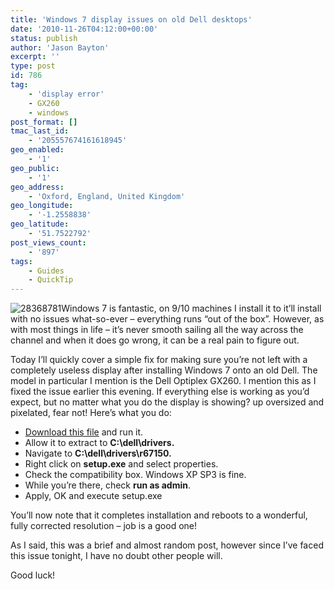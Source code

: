 ```yaml
---
title: 'Windows 7 display issues on old Dell desktops'
date: '2010-11-26T04:12:00+00:00'
status: publish
author: 'Jason Bayton'
excerpt: ''
type: post
id: 786
tag:
    - 'display error'
    - GX260
    - windows
post_format: []
tmac_last_id:
    - '205557674161618945'
geo_enabled:
    - '1'
geo_public:
    - '1'
geo_address:
    - 'Oxford, England, United Kingdom'
geo_longitude:
    - '-1.2558838'
geo_latitude:
    - '51.7522792'
post_views_count:
    - '897'
tags:
    - Guides
    - QuickTip
---
```

![](https://bucket.bayton.uk-lon1.upcloudobjects.com/uploads/2010/11/28368781-300x225.jpg "28368781")Windows 7 is fantastic, on 9/10 machines I install it to it’ll install with no issues what-so-ever – everything runs “out of the box”. However, as with most things in life – it’s never smooth sailing all the way across the channel and when it does go wrong, it can be a real pain to figure out.

Today I’ll quickly cover a simple fix for making sure you’re not left with a completely useless display after installing Windows 7 onto an old Dell. The model in particular I mention is the Dell Optiplex GX260. I mention this as I fixed the issue earlier this evening. If everything else is working as you’d expect, but no matter what you do the display is showing? up oversized and pixelated, fear not! Here’s what you do:

- [Download this file](/download/R67150.EXE "Dell display driver") and run it.
- Allow it to extract to **C:\\dell\\drivers.**
- Navigate to **C:\\dell\\drivers\\r67150.**
- Right click on **setup.exe** and select properties.
- Check the compatibility box. Windows XP SP3 is fine.
- While you’re there, check **run as admin**.
- Apply, OK and execute setup.exe

You’ll now note that it completes installation and reboots to a wonderful, fully corrected resolution – job is a good one!

As I said, this was a brief and almost random post, however since I’ve faced this issue tonight, I have no doubt other people will.

Good luck!

<div id="_mcePaste" style="position: absolute; left: -10000px; top: 0px; width: 1px; height: 1px; overflow-x: hidden; overflow-y: hidden;">R67150.EXE</div>